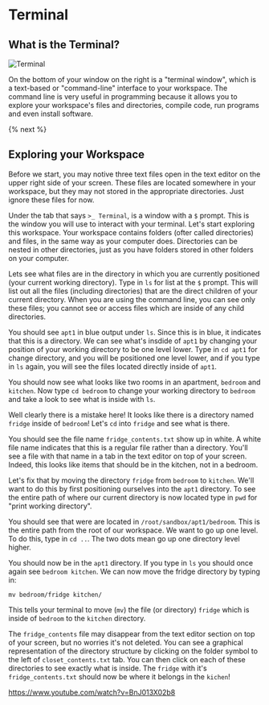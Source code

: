 # Terminal

## What is the Terminal?

![Terminal](http://labs.cs50nestm.net/terminal.gif)

On the bottom of your window on the right is a "terminal window", which is a text-based or "command-line" interface to your workspace. The command line is very useful in programming because it allows you to explore your workspace's files and directories, compile code, run programs and even install software. 

{% next %}

## Exploring your Workspace

Before we start, you may notive three text files open in the text editor on the upper right side of your screen. These files are located somewhere in your workspace, but they may not stored in the appropriate directories. Just ignore these files for now.

Under the tab that says `>_ Terminal`, is a window with a `$` prompt. This is the window you will use to interact with your terminal. Let's start exploring this workspace. Your workspace contains folders (ofter called directories) and files, in the same way as your computer does. Directories can be nested in other directories, just as you have folders stored in other folders on your computer.

Lets see what files are in the directory in which you are currently positioned (your current working directory). Type in `ls` for list at the `$` prompt. This will list out all the files (including directories) that are the direct children of your current directory. When you are using the command line, you can see only these files; you cannot see or access files which are inside of any child directories. 

You should see `apt1` in blue output under `ls`. Since this is in blue, it indicates that this is a directory. We can see what's insdide of `apt1` by changing your position of your working directory to be one level lower. Type in `cd apt1` for change directory, and you will be positioned one level lower, and if you type in `ls` again, you will see the files located directly inside of `apt1`. 

You should now see what looks like two rooms in an apartment, `bedroom` and `kitchen`. Now type `cd bedroom` to change your working directory to `bedroom` and take a look to see what is inside with `ls`.

Well clearly there is a mistake here! It looks like there is a directory named `fridge` inside of `bedroom`! Let's `cd` into `fridge` and see what is there. 

You should see the file name `fridge_contents.txt` show up in white. A white file name indicates that this is a regular file rather than a directory. You'll see a file with that name in a tab in the text editor on top of your screen. Indeed, this looks like items that should be in the kitchen, not in a bedroom.

Let's fix that by moving the directory `fridge` from `bedroom` to `kitchen`. We'll want to do this by first positioning ourselves into the `apt1` directory. To see the entire path of where our current directory is now located type in `pwd` for "print working directory".

You should see that were are located in `/root/sandbox/apt1/bedroom`. This is the entire path from the root of our workspace. We want to go up one level. To do this, type in `cd ..`. The two dots mean go up one directory level higher.

You should now be in the `apt1` directory. If you type in `ls` you should once again see `bedroom kitchen`. We can now move the fridge directory by typing in:

```
mv bedroom/fridge kitchen/
```

This tells your terminal to move (`mv`) the file (or directory) `fridge` which is inside of `bedroom` to the `kitchen` directory.

The `fridge_contents` file may disappear from the text editor section on top of your screen, but no worries it's not deleted. You can see a graphical representation of the directory structure by clicking on the folder symbol to the left of `closet_contents.txt` tab. You can then click on each of these directories to see exactly what is inside. The `fridge` with it's `fridge_contents.txt` should now be where it belongs in the `kichen`!









https://www.youtube.com/watch?v=BnJ013X02b8




